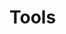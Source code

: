 # Tools

<div>

<figure><img src="../../.gitbook/assets/climbingpick1bo.jpg" alt=""><figcaption></figcaption></figure>

 

<figure><img src="../../.gitbook/assets/cobaltpickaxe1bo.jpg" alt=""><figcaption></figcaption></figure>

 

<figure><img src="../../.gitbook/assets/explosivepickaxe1bo.jpg" alt=""><figcaption></figcaption></figure>

 

<figure><img src="../../.gitbook/assets/explosiveshovel1bo.jpg" alt=""><figcaption></figcaption></figure>

 

<figure><img src="../../.gitbook/assets/goldpan1bo.jpg" alt=""><figcaption></figcaption></figure>

 

<figure><img src="../../.gitbook/assets/grapplinghook1bo.jpg" alt=""><figcaption></figcaption></figure>

 

<figure><img src="../../.gitbook/assets/lumberaxe1bo.jpg" alt=""><figcaption></figcaption></figure>

 

<figure><img src="../../.gitbook/assets/nethergoldpan1bo.jpg" alt=""><figcaption></figcaption></figure>

 

<figure><img src="../../.gitbook/assets/pickaxeofcontainment1bo.jpg" alt=""><figcaption></figcaption></figure>

 

<figure><img src="../../.gitbook/assets/pickaxeoftheseeker1bo.jpg" alt=""><figcaption></figcaption></figure>

 

<figure><img src="../../.gitbook/assets/pickaxeofveinmining1bo.jpg" alt=""><figcaption></figcaption></figure>

 

<figure><img src="../../.gitbook/assets/smelterspickaxe1bo.jpg" alt=""><figcaption></figcaption></figure>

 

<figure><img src="../../.gitbook/assets/soulboundaxe1bo.jpg" alt=""><figcaption></figcaption></figure>

 

<figure><img src="../../.gitbook/assets/soulboundhoe1bo.jpg" alt=""><figcaption></figcaption></figure>

 

<figure><img src="../../.gitbook/assets/soulboundpickaxe1bo.jpg" alt=""><figcaption></figcaption></figure>

 

<figure><img src="../../.gitbook/assets/soulboundshovel1bo.jpg" alt=""><figcaption></figcaption></figure>

</div>
